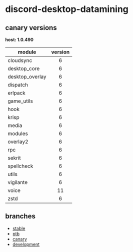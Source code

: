 # discord-desktop-datamining

## canary versions

**host: 1.0.490**

| module | version |
| ------ | :-----: |
| cloudsync | 6 |
| desktop_core | 6 |
| desktop_overlay | 6 |
| dispatch | 6 |
| erlpack | 6 |
| game_utils | 6 |
| hook | 6 |
| krisp | 6 |
| media | 6 |
| modules | 6 |
| overlay2 | 6 |
| rpc | 6 |
| sekrit | 6 |
| spellcheck | 6 |
| utils | 6 |
| vigilante | 6 |
| voice | 11 |
| zstd | 6 |

## branches

- [stable](https://github.com/OpenAsar/discord-desktop-datamining/tree/stable)
- [ptb](https://github.com/OpenAsar/discord-desktop-datamining/tree/ptb)
- [canary](https://github.com/OpenAsar/discord-desktop-datamining/tree/canary)
- [development](https://github.com/OpenAsar/discord-desktop-datamining/tree/development)
